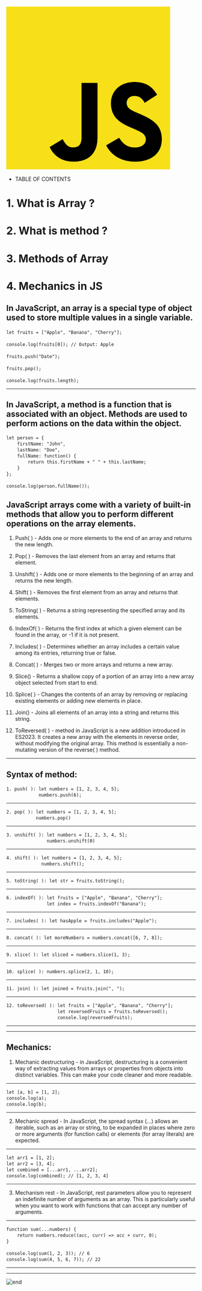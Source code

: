 ![logo](logo1.png)

* TABLE OF CONTENTS

# 1. What is Array ?
# 2. What is method ?
# 3. Methods of Array
# 4. Mechanics in JS

## In JavaScript, an array is a special type of object used to store multiple values in a single variable. 

    let fruits = ["Apple", "Banana", "Cherry"];

    console.log(fruits[0]); // Output: Apple

    fruits.push("Date");

    fruits.pop();

    console.log(fruits.length);
---

## In JavaScript, a method is a function that is associated with an object. Methods are used to perform actions on the data within the object. 

    let person = {
        firstName: "John",
        lastName: "Doe",
        fullName: function() {
            return this.firstName + " " + this.lastName;
        }
    };

    console.log(person.fullName());

## JavaScript arrays come with a variety of built-in methods that allow you to perform different operations on the array elements.

1. Push( ) - Adds one or more elements to the end of an array and returns the new length.

2. Pop( ) - Removes the last element from an array and returns that element.

3. Unshift( ) - Adds one or more elements to the beginning of an array and returns the new length.

4. Shift( ) - Removes the first element from an array and returns that elements.

5. ToString( ) - Returns a string representing the specified array and its elements.

6. IndexOf( ) - Returns the first index at which a given element can be found in the array, or -1 if it is not present.

7. Includes( ) - Determines whether an array includes a certain value among its entries, returning true or false.

8. Concat( ) - Merges two or more arrays and returns a new array.

9. Slice() - Returns a shallow copy of a portion of an array into a new array object selected from start to end.

10. Splice( ) - Changes the contents of an array by removing or replacing existing elements or adding new elements in place.

11. Join() - Joins all elements of an array into a string and returns this string.

12. ToReversed( ) - method in JavaScript is a new addition introduced in ES2023. It creates a new array with the elements in reverse order, without modifying the original array. This method is essentially a non-mutating version of the reverse( ) method.
---
## Syntax of method:
    1. push( ): let numbers = [1, 2, 3, 4, 5];
                numbers.push(6);
---
    2. pop( ): let numbers = [1, 2, 3, 4, 5];
               numbers.pop()
---
    3. unshift( ): let numbers = [1, 2, 3, 4, 5];
                   numbers.unshift(0)
---
    4. shift( ): let numbers = [1, 2, 3, 4, 5];
                 numbers.shift();
---
    5. toString( ): let str = fruits.toString();
---
    6. indexOf( ): let fruits = ["Apple", "Banana", "Cherry"];
                   let index = fruits.indexOf("Banana");
---
    7. includes( ): let hasApple = fruits.includes("Apple");
---
    8. concat( ): let moreNumbers = numbers.concat([6, 7, 8]);
---
    9. slice( ): let sliced = numbers.slice(1, 3);
---
    10. splice( ): numbers.splice(2, 1, 10);
---
    11. join( ): let joined = fruits.join(", ");
---
    12. toReversed( ): let fruits = ["Apple", "Banana", "Cherry"];
                       let reversedFruits = fruits.toReversed();
                       console.log(reversedFruits);
---
---
## Mechanics:
1. Mechanic destructuring - in JavaScript, destructuring is a convenient way of extracting values from arrays or properties from objects into distinct variables. This can make your code cleaner and more readable.
---
    let [a, b] = [1, 2];
    console.log(a);
    console.log(b);
---
2. Mechanic spread - In JavaScript, the spread syntax (...) allows an iterable, such as an array or string, to be expanded in places where zero or more arguments (for function calls) or elements (for array literals) are expected.
---
    let arr1 = [1, 2];
    let arr2 = [3, 4];
    let combined = [...arr1, ...arr2];
    console.log(combined); // [1, 2, 3, 4]
---
3. Mechanism rest - In JavaScript, rest parameters allow you to represent an indefinite number of arguments as an array. This is particularly useful when you want to work with functions that can accept any number of arguments.
---
    function sum(...numbers) {
        return numbers.reduce((acc, curr) => acc + curr, 0);
    }

    console.log(sum(1, 2, 3)); // 6
    console.log(sum(4, 5, 6, 7)); // 22
---
---

![end](https://i.pinimg.com/originals/59/63/57/59635742174a5cb7d5583911b70cab31.gif)